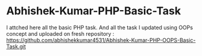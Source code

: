 # Abhishek-Kumar-PHP-Basic-Task
I attched here all the basic PHP task.
And all the task I updated using OOPs concept and uploaded on fresh repository : https://github.com/abhishekkumar4531/Abhishek-Kumar-PHP-OOPS-Basic-Task.git 
